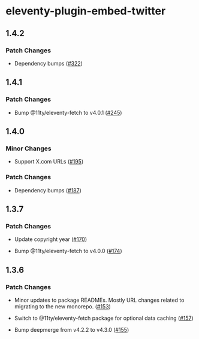 # eleventy-plugin-embed-twitter

## 1.4.2

### Patch Changes

- Dependency bumps ([#322](https://github.com/gfscott/eleventy-plugin-embed-everything/pull/322))

## 1.4.1

### Patch Changes

- Bump @11ty/eleventy-fetch to v4.0.1 ([#245](https://github.com/gfscott/eleventy-plugin-embed-everything/pull/245))

## 1.4.0

### Minor Changes

- Support X.com URLs ([#195](https://github.com/gfscott/eleventy-plugin-embed-everything/pull/195))

### Patch Changes

- Dependency bumps ([#187](https://github.com/gfscott/eleventy-plugin-embed-everything/pull/187))

## 1.3.7

### Patch Changes

- Update copyright year ([#170](https://github.com/gfscott/eleventy-plugin-embed-everything/pull/170))

- Bump @11ty/eleventy-fetch to v4.0.0 ([#174](https://github.com/gfscott/eleventy-plugin-embed-everything/pull/174))

## 1.3.6

### Patch Changes

- Minor updates to package READMEs. Mostly URL changes related to migrating to the new monorepo. ([#153](https://github.com/gfscott/eleventy-plugin-embed-everything/pull/153))

- Switch to @11ty/eleventy-fetch package for optional data caching ([#157](https://github.com/gfscott/eleventy-plugin-embed-everything/pull/157))

- Bump deepmerge from v4.2.2 to v4.3.0 ([#155](https://github.com/gfscott/eleventy-plugin-embed-everything/pull/155))
